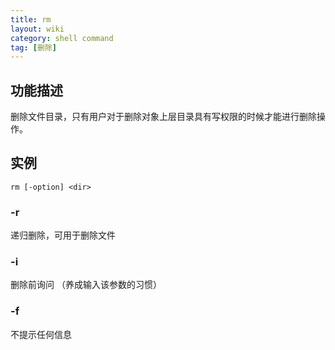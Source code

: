 ```yaml
---
title: rm
layout: wiki
category: shell command
tag: [删除]
---
```


## 功能描述

删除文件目录，只有用户对于删除对象上层目录具有写权限的时候才能进行删除操作。

## 实例

```
rm [-option] <dir>
```

### -r

递归删除，可用于删除文件

### -i

删除前询问 （养成输入该参数的习惯）

### -f

不提示任何信息
